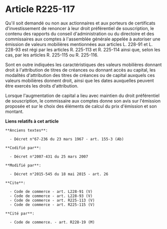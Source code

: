# Article R225-117

Qu'il soit demandé ou non aux actionnaires et aux porteurs de certificats d'investissement de renoncer à leur droit
préférentiel de souscription, le contenu des rapports du conseil d'administration ou du directoire et des commissaires aux
comptes à l'assemblée générale appelée à autoriser une émission de valeurs mobilières mentionnées aux articles L. 228-91 et
L. 228-93 est régi par les articles R. 225-113 et R. 225-114 ainsi que, selon les cas, par les articles R. 225-115 ou R.
225-116. 

Sont en outre indiquées les caractéristiques des valeurs mobilières donnant droit à l'attribution de titres de créances ou
donnant accès au capital, les modalités d'attribution des titres de créances ou de capital auxquels ces valeurs mobilières
donnent droit, ainsi que les dates auxquelles peuvent être exercés les droits d'attribution. 

Lorsque l'augmentation de capital a lieu avec maintien du droit préférentiel de souscription, le commissaire aux comptes
donne son avis sur l'émission proposée et sur le choix des éléments de calcul du prix d'émission et son montant.

**Liens relatifs à cet article**

	**Anciens textes**:

	  - Décret n°67-236 du 23 mars 1967 - art. 155-3 (Ab)

	**Codifié par**:

	  - Décret n°2007-431 du 25 mars 2007

	**Modifié par**:

	  - Décret n°2015-545 du 18 mai 2015 - art. 26

	**Cite**:

	  - Code de commerce - art. L228-91 (V)
	  - Code de commerce - art. L228-93 (V)
	  - Code de commerce - art. R225-113 (V)
	  - Code de commerce - art. R225-115 (V)

	**Cité par**:

	  - Code de commerce. - art. R228-19 (M)
